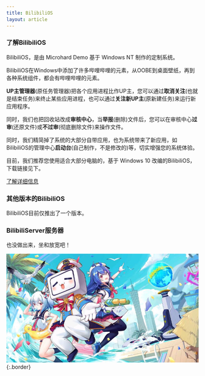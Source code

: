 ```yaml
---
title: BilibiliOS
layout: article
---
```


### 了解BilibiliOS

BilibiliOS，是由 Microhard Demo 基于 Windows NT 制作的定制系统。

BilibiliOS在Windows中添加了许多哔哩哔哩的元素，从OOBE到桌面壁纸，再到各种系统组件，都会有哔哩哔哩的元素。

**UP主管理器**(原任务管理器)把各个应用进程比作UP主，您可以通过**取消关注**(也就是结束任务)来终止某些应用进程，也可以通过**关注新UP主**(原新建任务)来运行新应用程序。

同时，我们也把回收站改成**审核中心**，当**举报**(删除)文件后，您可以在审核中心**过审**(还原文件)或**不过审**(彻底删除文件)来操作文件。

同时，我们精简掉了系统的大部分自带应用，也为系统带来了新应用，如BilibiliOS的管理中心**启动台**(自己制作，不是修改的)等，切实增强您的系统体验。

目前，我们推荐您使用适合大部分电脑的，基于 Windows 10 改编的BilibiliOS，下载链接见下。

[了解详细信息](https://microharddemo.github.io/2023/02/12/bilios.html)

### 其他版本的BilibiliOS

BilibiliOS目前仅推出了一个版本。

### BilibiliServer服务器

也没做出来，坐和放宽吧！

![image](/slr.JPG){:.border}
